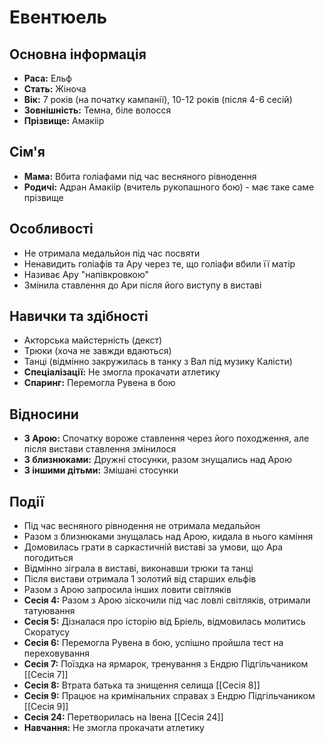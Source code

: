 # Евентюель

## Основна інформація
- **Раса:** Ельф
- **Стать:** Жіноча
- **Вік:** 7 років (на початку кампанії), 10-12 років (після 4-6 сесій)
- **Зовнішність:** Темна, біле волосся
- **Прізвище:** Амакіір

## Сім'я
- **Мама:** Вбита голіафами під час весняного рівнодення
- **Родичі:** Адран Амакіір (вчитель рукопашного бою) - має таке саме прізвище

## Особливості
- Не отримала медальйон під час посвяти
- Ненавидить голіафів та Ару через те, що голіафи вбили її матір
- Називає Ару "напівкровкою"
- Змінила ставлення до Ари після його виступу в виставі

## Навички та здібності
- Акторська майстерність (декст)
- Трюки (хоча не завжди вдаються)
- Танці (відмінно закружилась в танку з Вал під музику Калісти)
- **Спеціалізації:** Не змогла прокачати атлетику
- **Спаринг:** Перемогла Рувена в бою

## Відносини
- **З Арою:** Спочатку вороже ставлення через його походження, але після вистави ставлення змінилося
- **З близнюками:** Дружні стосунки, разом знущались над Арою
- **З іншими дітьми:** Змішані стосунки

## Події
- Під час весняного рівнодення не отримала медальйон
- Разом з близнюками знущалась над Арою, кидала в нього каміння
- Домовилась грати в саркастичній виставі за умови, що Ара погодиться
- Відмінно зіграла в виставі, виконавши трюки та танці
- Після вистави отримала 1 золотий від старших ельфів
- Разом з Арою запросила інших ловити світляків
- **Сесія 4:** Разом з Арою зіскочили під час ловлі світляків, отримали татуювання
- **Сесія 5:** Дізналася про історію від Бріель, відмовилась молитись Скоратусу
- **Сесія 6:** Перемогла Рувена в бою, успішно пройшла тест на переховування
- **Сесія 7:** Поїздка на ярмарок, тренування з Ендрю Підгільчаником [[Сесія 7]]
- **Сесія 8:** Втрата батька та знищення селища [[Сесія 8]]
- **Сесія 9:** Працює на кримінальних справах з Ендрю Підгільчаником [[Сесія 9]]
- **Сесія 24:** Перетворилась на Івена [[Сесія 24]]
- **Навчання:** Не змогла прокачати атлетику
